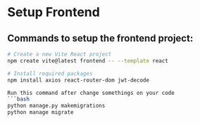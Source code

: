 # Setup Frontend

## Commands to setup the frontend project:

```bash
# Create a new Vite React project
npm create vite@latest frontend -- --template react

# Install required packages
npm install axios react-router-dom jwt-decode

Run this command after change somethings on your code
```bash
python manage.py makemigrations
python manage migrate
